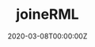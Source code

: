 ---
title: joineRML
summary: An R package to fit joint models to multivariate repeated measures data and a time-to-event outcome using an MCEM algorithm.
tags:
- R
- Joint Modelling
date: "2020-03-08T00:00:00Z"

# Optional external URL for project (replaces project detail page).
external_link: "https://cran.r-project.org/package=joineRML/"

image:
  caption: Photo by rawpixel on Unsplash
  focal_point: Smart
  
links:
- icon: twitter
  icon_pack: fab
  name: Follow
  url: https://twitter.com/graemeleehickey
url_code: ""
url_pdf: ""
url_slides: ""
url_video: ""
---